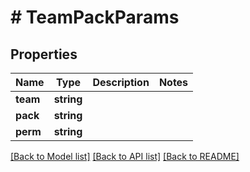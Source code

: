 # # TeamPackParams

## Properties

Name | Type | Description | Notes
------------ | ------------- | ------------- | -------------
**team** | **string** |  | 
**pack** | **string** |  | 
**perm** | **string** |  | 

[[Back to Model list]](../../README.md#documentation-for-models) [[Back to API list]](../../README.md#documentation-for-api-endpoints) [[Back to README]](../../README.md)


